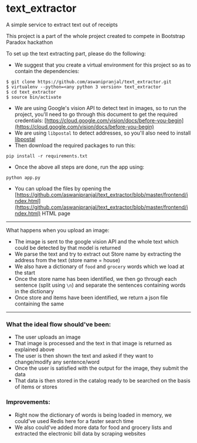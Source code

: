# text_extractor
A simple service to extract text out of receipts

This project is a part of the whole project created to compete in Bootstrap Paradox hackathon


To set up the text extracting part, please do the following:
- We suggest that you create a virtual environment for this project so as to contain the dependencies:
```
$ git clone https://github.com/aswanipranjal/text_extractor.git
$ virtualenv --python=<any python 3 version> text_extractor
$ cd text_extractor
$ source bin/activate
```
- We are using Google's vision API to detect text in images, so to run the project, you'll need to go through this document to get the
required credentials: [https://cloud.google.com/vision/docs/before-you-begin](https://cloud.google.com/vision/docs/before-you-begin)
- We are using `libpostal` to detect addresses, so you'll also need to install [libpostal](https://github.com/openvenues/libpostal)
- Then download the required packages to run this:
```
pip install -r requirements.txt
```
- Once the above all steps are done, run the app using:
```
python app.py
```
- You can upload the files by opening the [https://github.com/aswanipranjal/text_extractor/blob/master/frontend/index.html](https://github.com/aswanipranjal/text_extractor/blob/master/frontend/index.html)
HTML page

-------------

What happens when you upload an image:
- The image is sent to the google vision API and the whole text which could be detected by that model is returned
- We parse the text and try to extract out Store name by extracting the address from the text (store name = house)
- We also have a dictionary of `food` and `grocery` words which we load at the start
- Once the store name has been identified, we then go through each sentence (split using `\n`) and separate the sentences containing words in the dictionary
- Once store and items have been identified, we return a json file containing the same

--------------

### What the ideal flow should've been:
- The user uploads an image
- That image is processed and the text in that image is returned as explained above
- The user is then shown the text and asked if they want to change/modify any sentence/word
- Once the user is satisfied with the output for the image, they submit the data
- That data is then stored in the catalog ready to be searched on the basis of items or stores

### Improvements:
- Right now the dictionary of words is being loaded in memory, we could've used Redis here for a faster search time
- We also could've added more data for food and grocery lists and extracted the electronic bill data by scraping websites 
